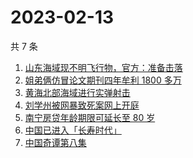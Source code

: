 # 2023-02-13

共 7 条

<!-- BEGIN -->
<!-- 最后更新时间 Mon Feb 13 2023 17:08:36 GMT+0800 (China Standard Time) -->

1. [山东海域现不明飞行物，官方：准备击落](https://www.zhihu.com/search?q=%E5%B1%B1%E4%B8%9C%E6%B5%B7%E5%9F%9F%E7%8E%B0%E4%B8%8D%E6%98%8E%E9%A3%9E%E8%A1%8C%E7%89%A9%EF%BC%8C%E5%AE%98%E6%96%B9%EF%BC%9A%E5%87%86%E5%A4%87%E5%87%BB%E8%90%BD)
1. [姐弟俩仿冒论文期刊四年牟利 1800 多万](https://www.zhihu.com/search?q=%E5%A7%90%E5%BC%9F%E4%BF%A9%E4%BB%BF%E5%86%92%E8%AE%BA%E6%96%87%E6%9C%9F%E5%88%8A%E5%9B%9B%E5%B9%B4%E7%89%9F%E5%88%A9%201800%20%E5%A4%9A%E4%B8%87)
1. [黄海北部海域进行实弹射击](https://www.zhihu.com/search?q=%E9%BB%84%E6%B5%B7%E5%8C%97%E9%83%A8%E6%B5%B7%E5%9F%9F%E8%BF%9B%E8%A1%8C%E5%AE%9E%E5%BC%B9%E5%B0%84%E5%87%BB)
1. [刘学州被网暴致死案网上开庭](https://www.zhihu.com/search?q=%E5%88%98%E5%AD%A6%E5%B7%9E%E8%A2%AB%E7%BD%91%E6%9A%B4%E8%87%B4%E6%AD%BB%E6%A1%88%E7%BD%91%E4%B8%8A%E5%BC%80%E5%BA%AD)
1. [南宁房贷年龄期限可延长至 80 岁](https://www.zhihu.com/search?q=%E5%8D%97%E5%AE%81%E6%88%BF%E8%B4%B7%E5%B9%B4%E9%BE%84%E6%9C%9F%E9%99%90%E5%8F%AF%E5%BB%B6%E9%95%BF%E8%87%B3%2080%20%E5%B2%81)
1. [中国已进入「长寿时代」](https://www.zhihu.com/search?q=%E4%B8%AD%E5%9B%BD%E5%B7%B2%E8%BF%9B%E5%85%A5%E3%80%8C%E9%95%BF%E5%AF%BF%E6%97%B6%E4%BB%A3%E3%80%8D)
1. [中国奇谭第八集](https://www.zhihu.com/search?q=%E4%B8%AD%E5%9B%BD%E5%A5%87%E8%B0%AD%E7%AC%AC%E5%85%AB%E9%9B%86)

<!-- END -->
